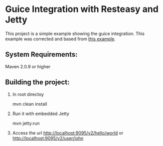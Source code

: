 # Guice Integration with Resteasy and Jetty

This project is a simple example showing the guice integration. This example was corrected and based from [this example](https://github.com/resteasy/Resteasy/tree/3.0.16.Final/jaxrs/examples/guice-hello).

## System Requirements:

Maven 2.0.9 or higher

## Building the project:

 1. In root directoy
    
       mvn clean install

 2. Run it with embedded Jetty

       mvn jetty:run
 
 3. Access the url [http://localhost:9095/v2/hello/world](http://localhost:9095/v2/hello/world) or [http://localhost:9095/v2/user/john](http://localhost:9095/v2/user/john)
